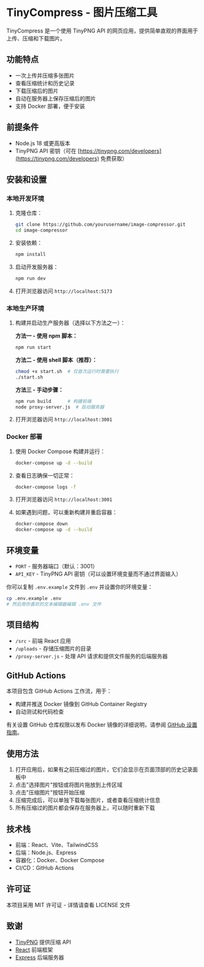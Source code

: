# TinyCompress - 图片压缩工具

TinyCompress 是一个使用 TinyPNG API 的网页应用，提供简单直观的界面用于上传、压缩和下载图片。

## 功能特点

- 一次上传并压缩多张图片
- 查看压缩统计和历史记录
- 下载压缩后的图片
- 自动在服务器上保存压缩后的图片
- 支持 Docker 部署，便于安装

## 前提条件

- Node.js 18 或更高版本
- TinyPNG API 密钥（可在 [https://tinypng.com/developers](https://tinypng.com/developers) 免费获取）

## 安装和设置

### 本地开发环境

1. 克隆仓库：
   ```bash
   git clone https://github.com/yourusername/image-compressor.git
   cd image-compressor
   ```

2. 安装依赖：
   ```bash
   npm install
   ```

3. 启动开发服务器：
   ```bash
   npm run dev
   ```

4. 打开浏览器访问 `http://localhost:5173`

### 本地生产环境

1. 构建并启动生产服务器（选择以下方法之一）：

   **方法一 - 使用 npm 脚本：**
   ```bash
   npm run start
   ```

   **方法二 - 使用 shell 脚本（推荐）：**
   ```bash
   chmod +x start.sh  # 仅首次运行时需要执行
   ./start.sh
   ```

   **方法三 - 手动步骤：**
   ```bash
   npm run build      # 构建前端
   node proxy-server.js  # 启动服务器
   ```

2. 打开浏览器访问 `http://localhost:3001`

### Docker 部署

1. 使用 Docker Compose 构建并运行：
   ```bash
   docker-compose up -d --build
   ```

2. 查看日志确保一切正常：
   ```bash
   docker-compose logs -f
   ```

3. 打开浏览器访问 `http://localhost:3001`

4. 如果遇到问题，可以重新构建并重启容器：
   ```bash
   docker-compose down
   docker-compose up -d --build
   ```

## 环境变量

- `PORT` - 服务器端口（默认：3001）
- `API_KEY` - TinyPNG API 密钥（可以设置环境变量而不通过界面输入）

你可以复制 `.env.example` 文件到 `.env` 并设置你的环境变量：

```bash
cp .env.example .env
# 然后用你喜欢的文本编辑器编辑 .env 文件
```

## 项目结构

- `/src` - 前端 React 应用
- `/uploads` - 存储压缩图片的目录
- `/proxy-server.js` - 处理 API 请求和提供文件服务的后端服务器

## GitHub Actions

本项目包含 GitHub Actions 工作流，用于：

- 构建并推送 Docker 镜像到 GitHub Container Registry
- 自动测试和代码检查

有关设置 GitHub 仓库权限以发布 Docker 镜像的详细说明，请参阅 [GitHub 设置指南](GITHUB_SETUP.md)。

## 使用方法

1. 打开应用后，如果有之前压缩过的图片，它们会显示在页面顶部的历史记录面板中
2. 点击"选择图片"按钮或将图片拖放到上传区域
3. 点击"压缩图片"按钮开始压缩
4. 压缩完成后，可以单独下载每张图片，或者查看压缩统计信息
5. 所有压缩过的图片都会保存在服务器上，可以随时重新下载

## 技术栈

- 前端：React、Vite、TailwindCSS
- 后端：Node.js、Express
- 容器化：Docker、Docker Compose
- CI/CD：GitHub Actions

## 许可证

本项目采用 MIT 许可证 - 详情请查看 LICENSE 文件

## 致谢

- [TinyPNG](https://tinypng.com/) 提供压缩 API
- [React](https://reactjs.org/) 前端框架
- [Express](https://expressjs.com/) 后端服务器
